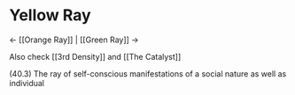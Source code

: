 # Yellow Ray
<- [[Orange Ray]] | [[Green Ray]] ->

Also check [[3rd Density]] and [[The Catalyst]]

(40.3) The ray of self-conscious manifestations of a social nature as well as individual